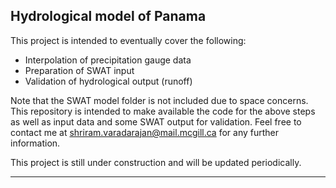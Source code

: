 ## Hydrological model of Panama

This project is intended to eventually cover the following:
- Interpolation of precipitation gauge data
- Preparation of SWAT input
- Validation of hydrological output (runoff)

Note that the SWAT model folder is not included due to space concerns. This repository is intended to make available the code for the above steps as well as input data and some SWAT output for validation. Feel free to contact me at shriram.varadarajan@mail.mcgill.ca for any further information.

This project is still under construction and will be updated periodically.

--- 





